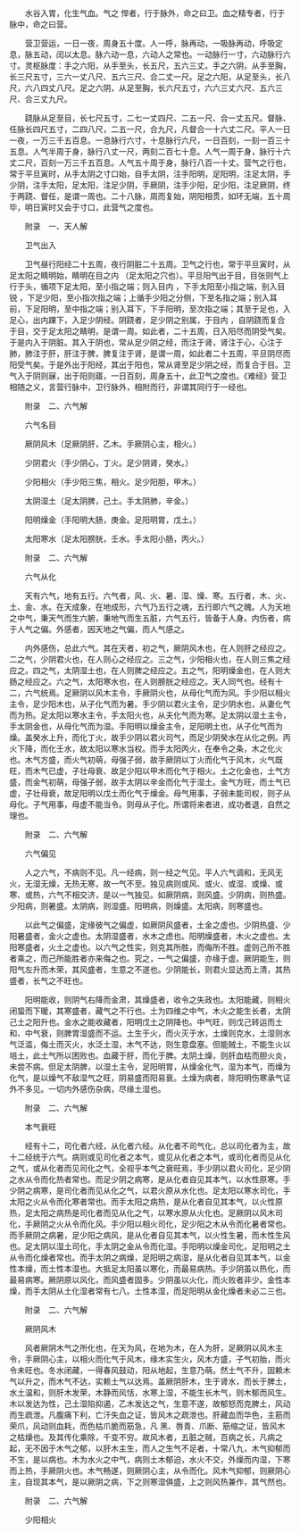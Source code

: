 <!-- { "loadSidebar": true } -->
　　水谷入胃，化生气血。气之 悍者，行于脉外，命之曰卫。血之精专者，行于脉中，命之曰营。

　　营卫营运，一日一夜，周身五十度。人一呼，脉再动，一吸脉再动，呼吸定息，脉五动，闰以太息。脉六动一息，六动人之常也。一动脉行一寸，六动脉行六寸。灵枢脉度：手之六阳，从手至头，长五尺，五六三丈。手之六阴，从手至胸，长三尺五寸，三六一丈八尺、五六三尺、合二丈一尺。足之六阳，从足至头，长八尺，六八四丈八尺。足之六阴，从足至胸，长六尺五寸，六六三丈六尺、五六三尺、合三丈九尺。

　　跷脉从足至目，长七尺五寸，二七一丈四尺、二五一尺、合一丈五尺。督脉、任脉长四尺五寸，二四八尺，二五一尺，合九尺，凡督合一十六丈二尺。平人一日一夜，一万三千五百息。一息脉行六寸，十息脉行六尺，一日百刻，一刻一百三十五息。人气半周于身，脉行八丈一尺，两刻二百七十息。人气一周于身，脉行十六丈二尺，百刻一万三千五百息。人气五十周于身，脉行八百一十丈。营气之行也，常于平旦寅时，从手太阴之寸口始，自手太阴，注手阳明，足阳明，注足太阴，手少阴，注手太阳，足太阳，注足少阴，手厥阴，注手少阳，足少阳，注足厥阴，终于两跷、督任，是谓一周也。二十八脉，周而复始，阴阳相贯，如环无端，五十周毕，明日寅时又会于寸口，此营气之度也。

　　附录　一、天人解

　　卫气出入

　　卫气昼行阳经二十五周，夜行阴脏二十五周。卫气之行也，常于平旦寅时，从足太阳之睛明始，睛明在目之内 （足太阳之穴也）。平旦阳气出于目，目张则气上行于头，循项下足太阳，至小指之端；则入目内 ，下手太阳至小指之端，别入目锐 ，下足少阳，至小指次指之端；上循手少阳之分侧，下至名指之端；别入耳前，下足阳明，至中指之端；别入耳下，下手阳明，至次指之端；其至于足也，入足心，出内踝下，入足少阴经。阴跷者，足少阴之别属，于目内 ，自阴跷而复合于目，交于足太阳之睛明，是谓一周。如此者，二十五周，日入阳尽而阴受气矣。于是内入于阴脏。其入于阴也，常从足少阴之经，而注于肾，肾注于心，心注于肺，肺注于肝，肝注于脾，脾复注于肾，是谓一周，如此者二十五周，平旦阴尽而阳受气矣。于是外出于阳经，其出于阳也，常从肾至足少阴之经，而复合于目。卫气入于阴则寐，出于阳则寤，一日百刻，周身五十，此卫气之度也。《难经》营卫相随之义，言营行脉中，卫行脉外，相附而行，非谓其同行于一经也。

　　附录　二、六气解

　　六气名目

　　厥阴风木（足厥阴肝，乙木。手厥阴心主，相火。）

　　少阴君火（手少阴心，丁火。足少阴肾，癸水。）

　　少阳相火（手少阳三焦，相火。足少阳胆，甲木。）

　　太阴湿土（足太阴脾，己土。手太阴肺，辛金。）

　　阳明燥金（手阳明大肠，庚金。足阳明胃，戊土。）

　　太阳寒水（足太阳膀胱，壬水。手太阳小肠，丙火。）

　　附录　二、六气解

　　六气从化

　　天有六气，地有五行。六气者，风、火、暑、湿、燥、寒。五行者，木、火、土、金、水。在天成象，在地成形，六气乃五行之魂，五行即六气之魄。人为天地之中气，秉天气而生六腑，秉地气而生五脏，六气五行，皆备于人身。内伤者，病于人气之偏。外感者，因天地之气偏，而人气感之。

　　内外感伤，总此六气。其在天者，初之气，厥阴风木也，在人则肝之经应之。二之气，少阴君火也，在人则心之经应之。三之气，少阳相火也，在人则三焦之经应之。四之气，太阴湿土也，在人则脾之经应之。五之气，阳明燥金也，在人则大肠之经应之。六之气，太阳寒水也，在人则膀胱之经应之。天人同气也。经有十二，六气统焉。足厥阴以风木主令，手厥阴火也，从母化气而为风。手少阳以相火主令，足少阳木也，从子化气而为暑。手少阴以君火主令，足少阴水也，从妻化气而为热。足太阳以寒水主令，手太阳火也，从夫化气而为寒。足太阴以湿土主令，手太阴金也，从母化气而为湿。手阳明以燥金主令，足阳明土也，从子化气而为燥。盖癸水上升，而化丁火，故手少阴以君火司气，而足少阴癸水在从化之例。丙火下降，而化壬水，故太阳以寒水当权。而手太阳丙火，在奉令之条，木之化火也。木气方盛，而火气初萌，母强子弱，故手厥阴以丁火而化气于风木，火气既旺，而木气已虚，子壮母衰、故足少阳以甲木而化气于相火。土之化金也，土气方盛，而金气初萌，母强子弱，故手太阴以辛金而化气于湿土。金气方旺，而土气已虚，子壮母衰，故足阳明以戊土而化气于燥金。母气用事，子弱未能司权，则子从母化。子气用事，母虚不能当令。则母从子化。所谓将来者进，成功者退，自然之理也。

　　附录　二、六气解

　　六气偏见

　　人之六气，不病则不见。凡一经病，则一经之气见。平人六气调和，无风无火，无湿无燥，无热无寒，故一气不至。独见病则或风、或火、或湿、或燥、或寒、或热，六气不相交济，是以一气独见。如厥阴病，则风盛。少阴病，则热盛。少阳病，则暑盛。太阴病，则湿盛。阳明病，则燥盛。太阳病，则寒盛也。

　　以此气之偏盛，定缘彼气之偏虚，如厥阴风盛者，土金之虚也。少阴热盛、少阳暑盛者，金火之虚也。太阴湿盛者，水木之虑也。阳明燥盛者，木火之虚也。太阳寒盛者，火土之虚也。以六气之性实，则克其所胜，而侮所不胜。虚则己所不胜者乘之，而己所能胜者亦来侮之也。究之，一气之偏盛，亦缘于虚。厥阴能生，则阳气左升而木荣，其风盛者，生意之不遂也。少阴能长，则君火显达而上清，其热盛者，长气之不旺也。

　　阳明能收，则阴气右降而金肃，其燥盛者，收令之失政也。太阳能藏，则相火闭蛰而下暖，其寒盛者，藏气之不行也。土为四维之中气，木火之能生长者，太阴己土之阳升也。金水之能收藏者，阳明戊土之阴降也。中气旺，则戊己转运而土和、中气衰，则脾胃湿盛而不运。土生于火，而火灭于水，土燥则克水，土湿则水气泛滥，侮土而灭火，水泛土湿，木气不达，则生意盘塞。但能贼土，不能生火以培土，此土气所以困败也。血藏于肝，而化于脾。太阴土燥，则肝血枯而胆火炎，未尝不病。但足太阴脾，以湿土主令，足阳明胃，从燥金化气，湿为本气，而燥为化气，是以燥气不敌湿气之旺，阴易盛而阳易衰。土燥为病者，除阳明伤寒承气证外不多见。一切内外感伤杂病，尽缘土湿也。

　　附录　二、六气解

　　本气衰旺

　　经有十二，司化者六经，从化者六经。从化者不司气化，总以司化者为主，故十二经统于六气。病则或见司化者之本气，或见从化者之本气，或司化者而见从化之气，或从化者而见司化之气，全视乎本气之衰旺焉，手少阴以君火司化，足少阴之水从令而化热者常也。而足少阴之病寒，是从化者自见其本气，以水性原寒。手少阴之病寒，是司化者而见从化之气，以君火原从水化也。足太阳以寒水司化，手太阳之火从令而化寒者常也。而手太阳之病热，是从化者自见其本气，以火性原热，足太阳之病热是司化者而见从化之气，以寒水原从火化也。足厥阴以风木司化，手厥阴之火从令而化风。手少阳以相火司化，足少阳之木从令而化暑者常也。而手厥阴之病暑，足少阳之病风，是从化者自见其本气，以火性生暑，而木性生风也。足太阴以湿土司化，手太阴之金从令而化湿。手阳明以燥金司化，足阳明之土从令而化燥者常也。而手太阴之病燥，足阳明之病湿，是从化者自见其本气，以金性本燥，而土性本湿也。大抵足太阳虽以寒化，而最易病热。手少阴虽以热化，而最易病寒。厥阴原以风化，而风盛者固多。少阴虽以火化，而火败者非少。金性本燥，而手太阴从土化湿者常有七八。土性本湿，而足阳明从金化燥者未必二三也。

　　附录　二、六气解

　　厥阴风木

　　风者厥阴木气之所化也，在天为风，在地为木，在人为肝，足厥阴以风木主令，手厥阴心主，以相火而化气于风木，缘木实生火，风木方盛，子气初胎，而火令未旺也。冬水闭藏，一得春风鼓动，阳从地起，生意乃萌。然土气不升，固赖木气以升之，而木气不达，实赖土气以达焉。盖厥阴肝木，生于肾水，而长于脾土，水土温和，则肝木发荣，木静而风恬，水寒上湿，不能生长木气，则木郁而风生。木以发达为性，己土湿陷抑遏，乙木发达之气，生意不遂，故郁怒而克脾土，风动而生疏泄。凡腹痛下利，亡汗失血之证，皆风木之疏泄也。肝藏血而华色，主筋而荣爪，风动则血耗，而色枯爪脆而筋急，凡 黑、唇青、爪断、筋缩之证，皆风木之枯燥也。及其传化乘除，千变不穷。故风木者，五脏之贼，百病之长，凡病之起，无不因于木气之郁，以肝木主生，而人之生气不足者，十常八九，木气抑郁而不生，是以病也。木为水火之中气，病则土木郁迫，水火不交，外燥而内湿，下寒而上热，手厥阴火也。木气畅遂，则厥阴心主，从令而化。风木气抑郁，则厥阴心主，自现其本气，是以厥阴之病，下之则寒湿俱盛，上之则风热兼作，其气然也。

　　附录　二、六气解

　　少阳相火

